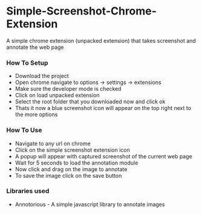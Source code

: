 # Simple-Screenshot-Chrome-Extension
A simple chrome extension (unpacked extension) that takes screenshot and annotate the web page

### How To Setup
- Download the project
- Open chrome navigate to options -> settings -> extensions
- Make sure the developer mode is checked
- Click on load unpacked extension
- Select the root folder that you downloaded now and click ok
- Thats it now a blue screenshot icon will appear on the top right next to the more options

### How To Use
- Navigate to any url on chrome
- Click on the simple screenshot extension icon
- A popup will appear with captured screenshot of the current web page
- Wait for 5 seconds to load the annotation module
- Now click and drag on the image to annotate
- To save the image click on the save button

### Libraries used
- Annotorious - A simple javascript library to annotate images

